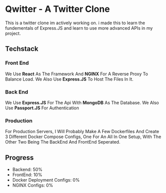 # Qwitter - A Twitter Clone
This is a twitter clone im actively working on. i made this to learn the fundementals of Express.JS and learn to use more advanced APIs in my project.

## Techstack
### Front End
We Use **React** As The Framework And **NGINX** For A Reverse Proxy To Balance Load. We Also Use **Express.JS** To Host The Files In It.

### Back End
We Use **Express.JS** For The Api With **MongoDB** As The Database. We Also Use **Passport.JS** For Authentication

### Production
For Production Servers, I Will Probably Make A Few Dockerfiles And Create 3 Different Docker Compose Configs, One For An All In One Setup, With The Other Two Being The BackEnd And FrontEnd Seperated.

## Progress
- Backend: 50%
- FrontEnd: 10%
- Docker Deployment Configs: 0%
- NGINX Configs: 0%
